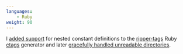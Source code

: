 ```yaml
---
languages:
    - Ruby
weight: 90
---
```


I [added support][pr] for nested constant definitions to the [ripper-tags][rt]
Ruby [ctags][ctags] generator and later [gracefully handled unreadable directories][pr2].

[pr]: https://github.com/tmm1/ripper-tags/pull/63
[pr2]: https://github.com/tmm1/ripper-tags/pull/86
[rt]: https://github.com/tmm1/ripper-tags
[ctags]: https://en.wikipedia.org/wiki/Ctags
